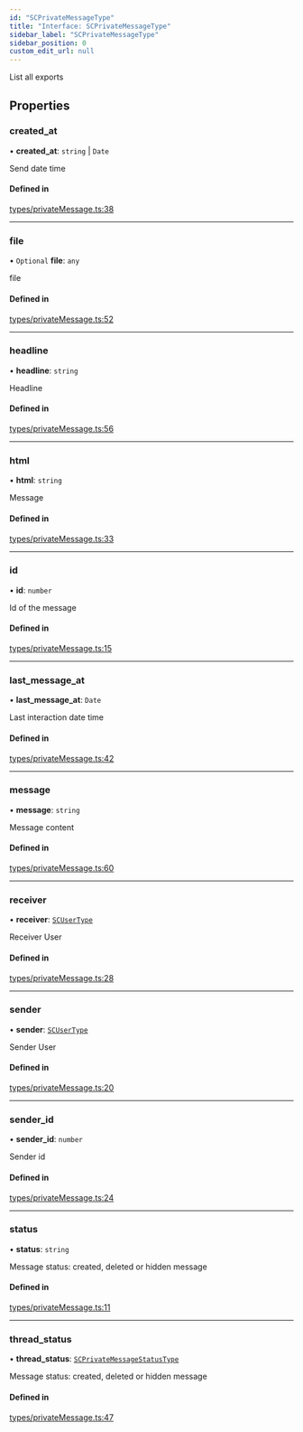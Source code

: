 ```yaml
---
id: "SCPrivateMessageType"
title: "Interface: SCPrivateMessageType"
sidebar_label: "SCPrivateMessageType"
sidebar_position: 0
custom_edit_url: null
---
```


List all exports

## Properties

### created\_at

• **created\_at**: `string` \| `Date`

Send date time

#### Defined in

[types/privateMessage.ts:38](https://github.com/selfcommunity/community-ui/blob/8bbb33c/packages/sc-core/src/types/privateMessage.ts#L38)

___

### file

• `Optional` **file**: `any`

file

#### Defined in

[types/privateMessage.ts:52](https://github.com/selfcommunity/community-ui/blob/8bbb33c/packages/sc-core/src/types/privateMessage.ts#L52)

___

### headline

• **headline**: `string`

Headline

#### Defined in

[types/privateMessage.ts:56](https://github.com/selfcommunity/community-ui/blob/8bbb33c/packages/sc-core/src/types/privateMessage.ts#L56)

___

### html

• **html**: `string`

Message

#### Defined in

[types/privateMessage.ts:33](https://github.com/selfcommunity/community-ui/blob/8bbb33c/packages/sc-core/src/types/privateMessage.ts#L33)

___

### id

• **id**: `number`

Id of the message

#### Defined in

[types/privateMessage.ts:15](https://github.com/selfcommunity/community-ui/blob/8bbb33c/packages/sc-core/src/types/privateMessage.ts#L15)

___

### last\_message\_at

• **last\_message\_at**: `Date`

Last interaction date time

#### Defined in

[types/privateMessage.ts:42](https://github.com/selfcommunity/community-ui/blob/8bbb33c/packages/sc-core/src/types/privateMessage.ts#L42)

___

### message

• **message**: `string`

Message content

#### Defined in

[types/privateMessage.ts:60](https://github.com/selfcommunity/community-ui/blob/8bbb33c/packages/sc-core/src/types/privateMessage.ts#L60)

___

### receiver

• **receiver**: [`SCUserType`](SCUserType)

Receiver User

#### Defined in

[types/privateMessage.ts:28](https://github.com/selfcommunity/community-ui/blob/8bbb33c/packages/sc-core/src/types/privateMessage.ts#L28)

___

### sender

• **sender**: [`SCUserType`](SCUserType)

Sender User

#### Defined in

[types/privateMessage.ts:20](https://github.com/selfcommunity/community-ui/blob/8bbb33c/packages/sc-core/src/types/privateMessage.ts#L20)

___

### sender\_id

• **sender\_id**: `number`

Sender id

#### Defined in

[types/privateMessage.ts:24](https://github.com/selfcommunity/community-ui/blob/8bbb33c/packages/sc-core/src/types/privateMessage.ts#L24)

___

### status

• **status**: `string`

Message status: created, deleted or hidden message

#### Defined in

[types/privateMessage.ts:11](https://github.com/selfcommunity/community-ui/blob/8bbb33c/packages/sc-core/src/types/privateMessage.ts#L11)

___

### thread\_status

• **thread\_status**: [`SCPrivateMessageStatusType`](../enums/SCPrivateMessageStatusType)

Message status: created, deleted or hidden message

#### Defined in

[types/privateMessage.ts:47](https://github.com/selfcommunity/community-ui/blob/8bbb33c/packages/sc-core/src/types/privateMessage.ts#L47)
